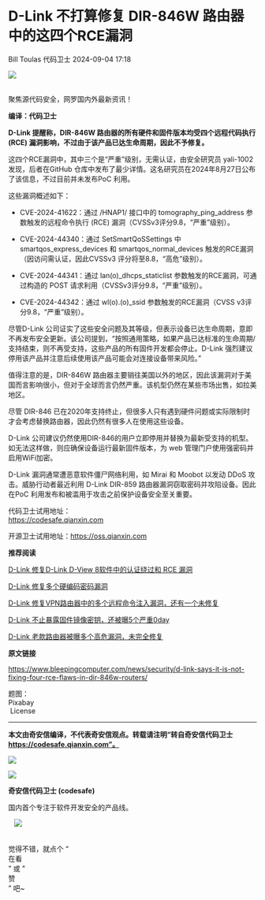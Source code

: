 #  D-Link 不打算修复 DIR-846W 路由器中的这四个RCE漏洞   
Bill Toulas  代码卫士   2024-09-04 17:18  
  
![](https://mmbiz.qpic.cn/mmbiz_gif/Az5ZsrEic9ot90z9etZLlU7OTaPOdibteeibJMMmbwc29aJlDOmUicibIRoLdcuEQjtHQ2qjVtZBt0M5eVbYoQzlHiaw/640?wx_fmt=gif "")  
  
   
聚焦源代码安全，网罗国内外最新资讯！  
  
**编译：代码卫士**  
  
**D-Link 提醒称，DIR-846W 路由器的所有硬件和固件版本均受四个远程代码执行 (RCE) 漏洞影响，不过由于该产品已达生命周期，因此不予修复。**  
  
  
这四个RCE漏洞中，其中三个是“严重”级别，无需认证，由安全研究员 yali-1002发现，后者在GitHub 仓库中发布了最少详情。这名研究员在2024年8月27日公布了该信息，不过目前并未发布PoC 利用。  
  
这些漏洞概述如下：  
  
- CVE-2024-41622：通过 /HNAP1/ 接口中的 tomography_ping_address 参数触发的远程命令执行 (RCE) 漏洞（CVSSv3评分9.8，“严重”级别）。  
  
- CVE-2024-44340：通过 SetSmartQoSSettings 中 smartqos_express_devices 和 smartqos_normal_devices 触发的RCE漏洞（因访问需认证，因此CVSSv3 评分将至8.8，“高危”级别）。  
  
- CVE-2024-44341：通过 lan(o)_dhcps_staticlist 参数触发的RCE漏洞，可通过构造的 POST 请求利用（CVSSv3评分9.8，“严重”级别）。  
  
- CVE-2024-44342：通过 wl(o).(o)_ssid 参数触发的RCE漏洞（CVSS v3评分9.8，“严重”级别）。  
  
  
  
尽管D-Link 公司证实了这些安全问题及其等级，但表示设备已达生命周期，意即不再发布安全更新。该公司提到，“按照通用策略，如果产品已达标准的生命周期/支持结束，则不再受支持，这些产品的所有固件开发都会停止。D-Link 强烈建议停用该产品并注意后续使用该产品可能会对连接设备带来风险。”  
  
值得注意的是，DIR-846W 路由器主要销往美国以外的地区，因此该漏洞对于美国而言影响很小，但对于全球而言仍然严重。该机型仍然在某些市场出售，如拉美地区。  
  
尽管 DIR-846 已在2020年支持终止，但很多人只有遇到硬件问题或实际限制时才会考虑替换路由器，因此仍然有很多人在使用这些设备。  
  
D-Link 公司建议仍然使用DIR-846的用户立即停用并替换为最新受支持的机型。如无法这样做，则应确保设备运行最新固件版本，为 web 管理门户使用强密码并启用WiFi加密。  
  
D-Link 漏洞通常遭恶意软件僵尸网络利用，如 Mirai 和 Moobot 以发动 DDoS 攻击。威胁行动者最近利用 D-Link DIR-859 路由器漏洞窃取密码并攻陷设备。因此在PoC 利用发布和被滥用于攻击之前保护设备安全至关重要。  
  
  
  
代码卫士试用地址：  
https://codesafe.qianxin.com  
  
开源卫士试用地址：https://oss.qianxin.com  
  
  
  
  
  
  
  
  
  
  
  
**推荐阅读**  
  
[D-Link 修复D-Link D-View 8软件中的认证绕过和 RCE 漏洞](http://mp.weixin.qq.com/s?__biz=MzI2NTg4OTc5Nw==&mid=2247516588&idx=1&sn=981ba7ac004cc1b05279618b3be57e1f&chksm=ea94b0c6dde339d00da0ef0e86a316035b22c4f86ccc177e5420b43bcffb6d47b13200edab35&scene=21#wechat_redirect)  
  
  
[D-Link 修复多个硬编码密码漏洞](http://mp.weixin.qq.com/s?__biz=MzI2NTg4OTc5Nw==&mid=2247506450&idx=3&sn=e93472d0452c2f5615ef9f11c0f4cb71&chksm=ea94eb78dde3626e9370f9fdd70b4dc576638d8253da74e5bd0a3e1371cf537b4869f1577713&scene=21#wechat_redirect)  
  
  
[D-Link 修复VPN路由器中的多个远程命令注入漏洞，还有一个未修复](http://mp.weixin.qq.com/s?__biz=MzI2NTg4OTc5Nw==&mid=2247498584&idx=6&sn=ae761df7a81ed6965f4a2dcde6755e2e&chksm=ea94ca32dde34324055e8c5d633658bc3a97ad1c2ca770d0cd2d85b8c0ddc932b97aa69691d3&scene=21#wechat_redirect)  
  
  
[D-Link 不止暴露固件镜像密钥，还被曝5个严重0day](http://mp.weixin.qq.com/s?__biz=MzI2NTg4OTc5Nw==&mid=2247494275&idx=1&sn=4ef4e6ac706709f704551718f80bba03&chksm=ea94dbe9dde352ffc1eb0a4c086a5df64ad6ed267624f2319095a0ccbd95b45f081397abad92&scene=21#wechat_redirect)  
  
  
[D-Link 老款路由器被曝多个高危漏洞，未完全修复](http://mp.weixin.qq.com/s?__biz=MzI2NTg4OTc5Nw==&mid=2247493529&idx=1&sn=cfc7d888829b44a3984d2fae72f8a8c0&chksm=ea94d6f3dde35fe5f802376b058dc9a8132607f531c9741e44d25973e36c2370a69c0eac42d9&scene=21#wechat_redirect)  
  
  
  
  
  
**原文链接**  
  
  
https://www.bleepingcomputer.com/news/security/d-link-says-it-is-not-fixing-four-rce-flaws-in-dir-846w-routers/  
  
  
题图：  
Pixabay  
 License  
  
****  
**本文由奇安信编译，不代表奇安信观点。转载请注明“转自奇安信代码卫士 https://codesafe.qianxin.com”。**  
  
  
  
  
![](https://mmbiz.qpic.cn/mmbiz_jpg/oBANLWYScMSf7nNLWrJL6dkJp7RB8Kl4zxU9ibnQjuvo4VoZ5ic9Q91K3WshWzqEybcroVEOQpgYfx1uYgwJhlFQ/640?wx_fmt=jpeg "")  
  
![](https://mmbiz.qpic.cn/mmbiz_jpg/oBANLWYScMSN5sfviaCuvYQccJZlrr64sRlvcbdWjDic9mPQ8mBBFDCKP6VibiaNE1kDVuoIOiaIVRoTjSsSftGC8gw/640?wx_fmt=jpeg "")  
  
**奇安信代码卫士 (codesafe)**  
  
国内首个专注于软件开发安全的产品线。  
  
   ![](https://mmbiz.qpic.cn/mmbiz_gif/oBANLWYScMQ5iciaeKS21icDIWSVd0M9zEhicFK0rbCJOrgpc09iaH6nvqvsIdckDfxH2K4tu9CvPJgSf7XhGHJwVyQ/640?wx_fmt=gif "")  
  
   
觉得不错，就点个 “  
在看  
” 或 "  
赞  
” 吧~  
  
